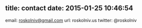 title: contact
date: 2015-01-25 10:46:54
---

email: roskolniv@gmail.com
url: roskolniv.us
twitter: @roskolniv
